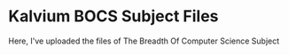 # Kalvium BOCS Subject Files
Here, I've uploaded the files of The Breadth Of Computer Science Subject
